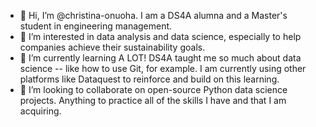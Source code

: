 - 👋 Hi, I’m @christina-onuoha. I am a DS4A alumna and a Master's student in engineering management.
- 👀 I’m interested in data analysis and data science, especially to help companies achieve their sustainability goals.
- 🌱 I’m currently learning A LOT! DS4A taught me so much about data science -- like how to use Git, for example. I am currently using other platforms like Dataquest to reinforce and build on this learning.
- 💞️ I’m looking to collaborate on open-source Python data science projects. Anything to practice all of the skills I have and that I am acquiring. 

<!---
christina-onuoha/christina-onuoha is a ✨ special ✨ repository because its `README.md` (this file) appears on your GitHub profile.
You can click the Preview link to take a look at your changes.
--->
